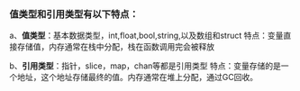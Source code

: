 ### 值类型和引用类型有以下特点：

a、**值类型**：基本数据类型，int,float,bool,string,以及数组和struct
特点：变量直接存储值，内存通常在栈中分配，栈在函数调用完会被释放

b、**引用类型**：指针，slice，map，chan等都是引用类型
特点：变量存储的是一个地址，这个地址存储最终的值。内存通常在堆上分配，通过GC回收。

